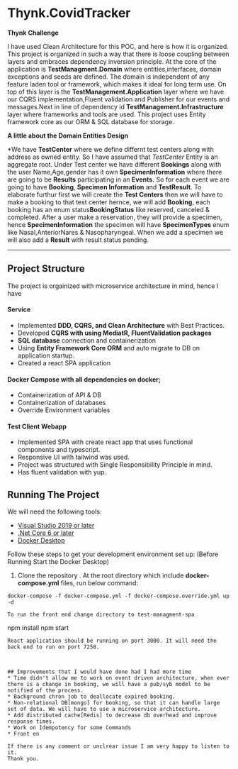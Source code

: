 # Thynk.CovidTracker
**Thynk Challenge**


I have used Clean Architecture for this POC, and here is how it is organized.
This project is organized in such a way that there is loose coupling between layers and embraces dependency inversion principle. At the core of the application is **TestManagment.Domain** where entities,interfaces, domain exceptions and seeds are defined. The domain is independent of any feature laden tool or framework, which makes it ideal for long term use. On top of this layer is the **TestManagement.Application** layer where we have our CQRS implementation,Fluent validation and Publisher for our events and messages.Next in line of dependency id **TestManagement.Infrastructure** layer where frameworks and tools are used. This project uses Entity framework core as our ORM & SQL database for storage.

**A little about the Domain Entities Design**

*We have **TestCenter** where we define differnt test centers along with address as owned entity. So I have assumed that *TestCenter* Entity is an aggregate root. Under Test center we have different **Bookings** along with the user Name,Age,gender has it own **SpecimenInformation** where there are going to be  **Results** participating in an **Events.** So for each event we are going to have **Booking**, **Specimen Information** and **TestResult**.  To elaborate furthur first we will create the **Test Centers** then we will have to make a booking to that test center hernce, we will add **Booking**, each booking has an enum status**BookingStatus** like reserved, canceled & completed. After a user make a reservation, they will provide a specimen, hence **SpecimenInformation** the specimen will have **SpecimenTypes** enum like Nasal,AnteriorNares & Nasopharyngeal. When we add a specimen we will also add a **Result** with result status pending.

---

## Project Structure

The project is orgainized with microservice architecture in mind, hence I have 
#### Service
* Implemented **DDD, CQRS, and Clean Architecture** with Best Practices.
* Developed **CQRS with using MediatR, FluentValidation  packages**
* **SQL database** connection and containerization
* Using **Entity Framework Core ORM** and auto migrate to DB on application startup.
* Created a react SPA application
#### Docker Compose  with all dependencies on docker;
* Containerization of API & DB
* Containerization of databases
* Override Environment variables
#### Test Client Webapp
* Implemented SPA with create react app that uses functional components and typescript.
* Responsive UI with tailwind was used.
* Project was structured with Single Responsibility Principle in mind.
* Has fluent validation with yup.

## Running The Project
We will need the following tools:

* [Visual Studio 2019 or later](https://visualstudio.microsoft.com/downloads/)
* [.Net Core 6 or later](https://dotnet.microsoft.com/download/dotnet-core/6)
* [Docker Desktop](https://www.docker.com/products/docker-desktop)

Follow these steps to get your development environment set up: (Before Running Start the Docker Desktop)
1. Clone the repository
. At the root directory which include **docker-compose.yml** files, run below command:
```
docker-compose -f docker-compose.yml -f docker-compose.override.yml up -d

To run the front end change directory to test-managment-spa
```
npm install
npm start
```
React application should be running on port 3000. It will need the back end to run on port 7258.



## Improvements that I would have done had I had more time
* Time didn't allow me to work on event driven architecture, when ever there is a change in booking, we will have a pub/syb model to be notified of the process.
* Background chron job to deallocate expired booking.
* Non-relational DB[mongo] for booking, so that it can handle large set of data. We will have to use a microservice architecture.
* Add distributed cache[Redis] to decrease db overhead and improve response times.
* Work on Idempotency for some Commands
* Front en

If there is any comment or unclrear issue I am very happy to listen to it.
Thank you.


